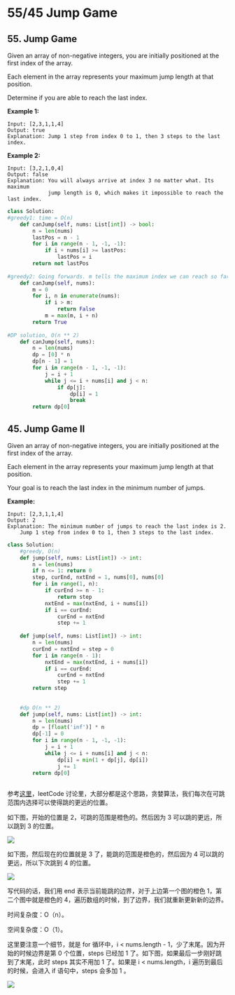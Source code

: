 # 55/45 Jump Game

## 55. Jump Game

Given an array of non-negative integers, you are initially positioned at the first index of the array.

Each element in the array represents your maximum jump length at that position.

Determine if you are able to reach the last index.

**Example 1:**

```text
Input: [2,3,1,1,4]
Output: true
Explanation: Jump 1 step from index 0 to 1, then 3 steps to the last index.
```

**Example 2:**

```text
Input: [3,2,1,0,4]
Output: false
Explanation: You will always arrive at index 3 no matter what. Its maximum
             jump length is 0, which makes it impossible to reach the last index.
```

```python
class Solution:
#greedy1: time = O(n)
    def canJump(self, nums: List[int]) -> bool:
        n = len(nums)
        lastPos = n - 1
        for i in range(n - 1, -1, -1):
            if i + nums[i] >= lastPos:
                lastPos = i
        return not lastPos
    
#greedy2: Going forwards. m tells the maximum index we can reach so far.
    def canJump(self, nums):
        m = 0
        for i, n in enumerate(nums):
            if i > m:
                return False
            m = max(m, i + n)
        return True
    
#DP solution, O(n ** 2)
    def canJump(self, nums):
        n = len(nums)
        dp = [0] * n
        dp[n - 1] = 1
        for i in range(n - 1, -1, -1):
            j = i + 1
            while j <= i + nums[i] and j < n:
                if dp[j]:
                    dp[i] = 1
                    break
        return dp[0]
```

## 45. Jump Game II

Given an array of non-negative integers, you are initially positioned at the first index of the array.

Each element in the array represents your maximum jump length at that position.

Your goal is to reach the last index in the minimum number of jumps.

**Example:**

```text
Input: [2,3,1,1,4]
Output: 2
Explanation: The minimum number of jumps to reach the last index is 2.
    Jump 1 step from index 0 to 1, then 3 steps to the last index.
```

```python
class Solution:
    #greedy, O(n)  
    def jump(self, nums: List[int]) -> int:
        n = len(nums)
        if n <= 1: return 0
        step, curEnd, nxtEnd = 1, nums[0], nums[0]
        for i in range(1, n):
            if curEnd >= n - 1:
                return step
            nxtEnd = max(nxtEnd, i + nums[i])
            if i == curEnd:
                curEnd = nxtEnd
                step += 1
                
    def jump(self, nums: List[int]) -> int:
        n = len(nums)
        curEnd = nxtEnd = step = 0
        for i in range(n - 1):
            nxtEnd = max(nxtEnd, i + nums[i])
            if i == curEnd:
                curEnd = nxtEnd
                step += 1
        return step
    
    
    #dp O(n ** 2)
    def jump(self, nums: List[int]) -> int:
        n = len(nums)
        dp = [float('inf')] * n
        dp[-1] = 0
        for i in range(n - 1, -1, -1):
            j = i + 1
            while j <= i + nums[i] and j < n:
                dp[i] = min(1 + dp[j], dp[i])
                j += 1
        return dp[0]
                
```

参考[这里](https://leetcode.wang/leetCode-45-Jump-Game-II.html)，leetCode 讨论里，大部分都是这个思路，贪婪算法，我们每次在可跳范围内选择可以使得跳的更远的位置。

如下图，开始的位置是 2，可跳的范围是橙色的。然后因为 3 可以跳的更远，所以跳到 3 的位置。

![](https://windliang.oss-cn-beijing.aliyuncs.com/45_2.jpg)

如下图，然后现在的位置就是 3 了，能跳的范围是橙色的，然后因为 4 可以跳的更远，所以下次跳到 4 的位置。

![](https://windliang.oss-cn-beijing.aliyuncs.com/45_3.jpg)

写代码的话，我们用 end 表示当前能跳的边界，对于上边第一个图的橙色 1，第二个图中就是橙色的 4，遍历数组的时候，到了边界，我们就重新更新新的边界。

时间复杂度：O（n）。

空间复杂度：O（1）。

这里要注意一个细节，就是 for 循环中，i &lt; nums.length - 1，少了末尾。因为开始的时候边界是第 0 个位置，steps 已经加 1 了。如下图，如果最后一步刚好跳到了末尾，此时 steps 其实不用加 1 了。如果是 i &lt; nums.length，i 遍历到最后的时候，会进入 if 语句中，steps 会多加 1 。

![](https://windliang.oss-cn-beijing.aliyuncs.com/45_4.jpg)

